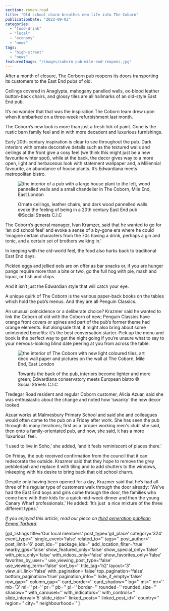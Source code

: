 ```yaml
---
section: roman-road
title: "Old school charm breathes new life into The Coborn"
publicationDate: "2022-09-02"
categories: 
  - "food-drink"
  - "local"
  - "economy"
  - "news"
tags: 
  - "high-street"
  - "news"
featuredImage: "/images/coborn-pub-mile-end-reopens.jpg"
---
```


After a month of closure, The Corborn pub reopens its doors transporting its customers to the East End pubs of old.

Ceilings covered in Anaglypta, mahogany panelled walls, ox-blood leather button-back chairs, and glossy tiles are all hallmarks of an old-style East End pub. 

It’s no wonder that that was the inspiration The Coborn team drew upon when it embarked on a three-week refurbishment last month. 

The Coborn’s new look is more than just a fresh lick of paint. Gone is the rustic barn family feel and in with more decadent and luxurious furnishings. 

Early 20th-century inspiration is clear to see throughout the pub. Dark interiors with ornate decorative details such as the textured walls and ceilings at the front give a cosy feel (we think this might just be a new favourite winter spot), while at the back, the decor gives way to a more open, light and herbaceous look with statement wallpaper and, a Millennial favourite, an abundance of house plants. It’s Edwardiana meets metropolitan bistro. 

<figure>

![the interior of a pub with a large house plant to the left, wood pannelled walls and a small chandelier in The Coborn, Mile End, East London](/images/inside-coborn-mile-end-refurbished-1024x683.jpg)

<figcaption>

Ornate ceilings, leather chairs, and dark wood pannelled walls evoke the feeling of being in a 20th century East End pub ©Social Streets C.I.C

</figcaption>

</figure>

The Coborn’s general manager, Ivan Kramzer, said that he wanted to go for ‘an old school feel’ and evoke a sense of a by-gone era where he could ‘imagine certain characters from the 70s having a drink, perhaps a gin and tonic, and a certain set of brothers walking in.’

In keeping with the old-world feel, the food also harks back to traditional East End days. 

Pickled eggs and jellied eels are on offer as bar snacks or, if you are hunger pangs require more than a bite or two, go the full hog with pie, mash and liquor, or fish and chips.

And it isn’t just the Edwardian style that will catch your eye. 

A unique quirk of The Coborn is the various paper-back books on the tables which hold the pub’s menus. And they are all Penguin Classics.

An unusual coincidence or a deliberate choice? Krazmer said he wanted to link the Coborn of old with the Coborn of new; Penguin Classics have orange front covers or spines and part of the pub’s former theme had orange elements. But alongside that, it might also bring about some unintended benefits: it’s the best conversation starter. Pick up the menu and book is the perfect way to get the night going if you’re unsure what to say to your nervous-looking blind date peering at you from across the table. 

<figure>

![the interior of The Coborn with new light coloured tiles, art deco wall paper and pictures on the wall at The Coborn, Mile End, East London](/images/inside-coborn-pub-mile-end-refurbished-1024x683.jpg)

<figcaption>

Towards the back of the pub, interiors become lighter and more green; Edwardiana conservatory meets European bistro © Social Streets C.I.C

</figcaption>

</figure>

Tredegar Road resident and regular Coborn customer, Alicia Azuar, said she was enthusiastic about the change and noted how ‘swanky’ the new decor looked. 

Azuar works at Malmesbury Primary School and said she and colleagues would often come to the pub on a Friday after work. She has seen the pub through its many iterations; first as a ‘proper working men's club’ she said, then onto a family-orientated pub, and now, she said, it has a more ‘luxurious’ feel. 

‘I used to live in Soho,’ she added, ‘and it feels reminiscent of places there.’ 

On Friday, the pub received confirmation from the council that it can redecorate the outside. Krazmer said that they hope to remove the grey pebbledash and replace it with tiling and to add shutters to the windows, inkeeping with his desire to bring back that old school charm. 

Despite only having been opened for a day, Krazmer said that he’s had all three of his regular type of customers walk through the door already: ‘We’ve had the East End boys and girls come through the door, the families who come here with their kids for a quick mid-week dinner and then the young Canary Wharf professionals.’ He added: ‘It’s just  a nice mixture of the three different types.’ 

_If you enjoyed this article, read our piece on [third generation publican Emma Tarbard](https://romanroadlondon.com/emma-tarbard-florist-arms-pub-manager/)._

\[gd\_listings title='Our local members' post\_type='gd\_place' category='324' event\_type='' single\_event='false' related\_to='' tags='' post\_author='' post\_limit='6' post\_ids='' package\_ids='' add\_location\_filter='true' nearby\_gps='false' show\_featured\_only='false' show\_special\_only='false' with\_pics\_only='false' with\_videos\_only='false' show\_favorites\_only='false' favorites\_by\_user='' use\_viewing\_post\_type='false' use\_viewing\_term='false' sort\_by='' title\_tag='h2' layout='3' view\_all\_link='false' with\_pagination='false' top\_pagination='false' bottom\_pagination='true' pagination\_info='' hide\_if\_empty='false' row\_gap='' column\_gap='' card\_border='' card\_shadow='' bg='' mt='' mr='' mb='3' ml='' pt='' pr='' pb='' pl='' border='' rounded='' rounded\_size='' shadow='' with\_carousel='' with\_indicators='' with\_controls='' slide\_interval='5' slide\_ride='' linked\_posts='' linked\_post\_id='' country='' region='' city='' neighbourhood='' \]
